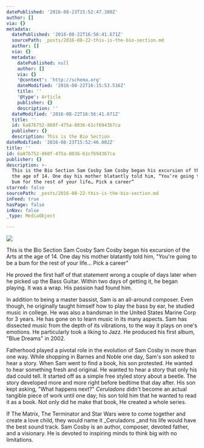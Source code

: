 ```yaml
---
datePublished: '2016-08-23T15:52:47.380Z'
author: []
via: {}
metadata:
  datePublished: '2016-08-22T16:56:41.671Z'
  sourcePath: _posts/2016-08-22-this-is-the-bio-section.md
  author: []
  via: {}
  metadata:
    datePublished: null
    author: []
    via: {}
    '@context': 'http://schema.org'
    dateModified: '2016-08-22T16:15:53.516Z'
    title: ''
    '@type': Article
    publisher: {}
    description: ''
  dateModified: '2016-08-22T16:56:41.671Z'
  title: ''
  id: 6a87b752-860f-475a-8036-61cf694367ca
  publisher: {}
  description: This is the Bio Section
dateModified: '2016-08-23T15:52:46.802Z'
title: ''
id: 6a87b752-860f-475a-8036-61cf694367ca
publisher: {}
description: >-
  This is the Bio Section Sam Cosby Sam Cosby began his excursion of the Arts at
  the age of 14. One day his mother blatantly told him, “You’re going to be a
  bum for the rest of your life… Pick a career”
starred: false
sourcePath: _posts/2016-08-22-this-is-the-bio-section.md
inFeed: true
hasPage: false
inNav: false
_type: MediaObject

---
```

![](https://the-grid-user-content.s3-us-west-2.amazonaws.com/1995479d-928d-4110-bd82-0809f63b1174.png)

This is the Bio Section Sam Cosby Sam Cosby began his excursion of the Arts at the age of 14\. One day his mother blatantly told him, "You're going to be a bum for the rest of your life... Pick a career"

He proved the first half of that statement wrong a couple of days later when he picked up the Bass Guitar. Within two days of getting it, he began playing. It was a wrap. His passion had found him.

In addition to being a master bassist, Sam is an all-around composer. Even though, he originally taught himself how to play the bass by ear, he studied music in college. He was also a bandsman in the United States Marine Corp for 3 years. He has gone on to learn music in its many aspects. Sam has dissected music from the depth of its vibrations, to the way it plays on one's emotions. He particularly took a liking to Jazz. He produced his first album, "Blue Dreams" in 2002\.

Fatherhood played a pivotal role in the evolution of Sam Cosby in more than one way. While shopping in Barnes and Noble one day, Sam's son asked to hear a story. When Sam went to find a book, his son protested. He wanted to hear something fresh and original. He wanted to hear a story that only his dad could tell. It started off as a simple free styled story about a beetle. The story developed more and more right before bedtime that day after. His son kept asking, "What happens next?" _Ceruladons_ didn't become an actual tangible piece of work until one day; his son told him that he wanted to read it as a book. Not only did he make that book, He created a whole series.

If The Matrix, The Terminator and Star Wars were to come together and create a love child, they would name it _Ceruladons _and his life would have the best sound track. Sam Cosby is an author, composer, devoted father, and a visionary. He is devoted to inspiring minds to think big with no limitations.